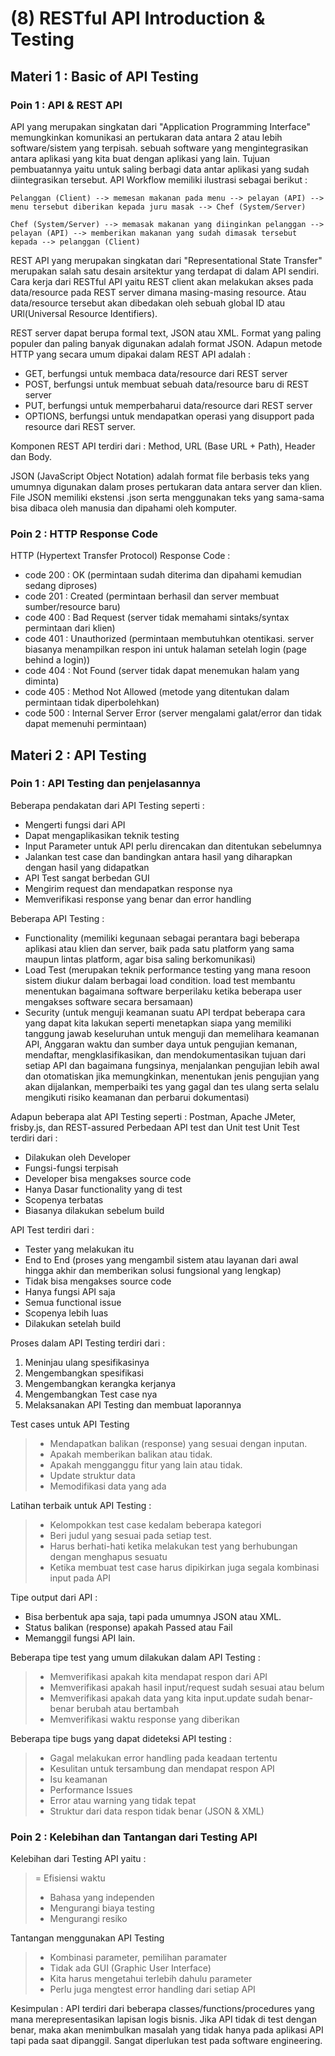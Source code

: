 # (8) RESTful API Introduction & Testing
## Materi 1 : Basic of API Testing
### Poin 1 : API & REST API
API yang merupakan singkatan dari "Application Programming Interface" memungkinkan komunikasi an pertukaran data antara 2 atau lebih software/sistem yang terpisah.
sebuah software yang mengintegrasikan antara aplikasi yang kita buat dengan aplikasi yang lain. Tujuan pembuatannya yaitu untuk saling berbagi data antar aplikasi yang sudah diintegrasikan tersebut.
API Workflow memiliki ilustrasi sebagai berikut :

`Pelanggan (Client) --> memesan makanan pada menu --> pelayan (API) --> menu tersebut diberikan kepada juru masak --> Chef (System/Server)`

`Chef (System/Server) --> memasak makanan yang diinginkan pelanggan --> pelayan (API) --> memberikan makanan yang sudah dimasak tersebut kepada --> pelanggan (Client)`

REST API yang merupakan singkatan dari "Representational State Transfer" merupakan salah satu desain arsitektur yang terdapat di dalam API sendiri. 
Cara kerja dari RESTful API yaitu REST client akan melakukan akses pada data/resource pada REST server dimana masing-masing resource. Atau data/resource tersebut akan dibedakan oleh sebuah global ID atau URl(Universal Resource Identifiers).

REST server dapat berupa formal text, JSON atau XML. Format yang paling populer dan paling banyak digunakan adalah format JSON.
Adapun metode HTTP yang secara umum dipakai dalam REST API adalah :
- GET, berfungsi untuk membaca data/resource dari REST server
- POST, berfungsi untuk membuat sebuah data/resource baru di REST server
- PUT, berfungsi untuk memperbaharui data/resource dari REST server
- OPTIONS, berfungsi untuk mendapatkan operasi yang disupport pada resource dari REST server.

Komponen REST API terdiri dari : Method, URL (Base URL + Path), Header dan Body.

JSON (JavaScript Object Notation) adalah format file berbasis teks yang umumnya digunakan dalam proses pertukaran data antara server dan klien. File JSON memiliki ekstensi .json serta menggunakan teks yang sama-sama bisa dibaca oleh manusia dan dipahami oleh komputer.

### Poin 2 : HTTP Response Code
HTTP (Hypertext Transfer Protocol) Response Code : 
- code 200 : OK (permintaan sudah diterima dan dipahami kemudian sedang diproses)
- code 201 : Created (permintaan berhasil dan server membuat sumber/resource baru)
- code 400 : Bad Request (server tidak memahami sintaks/syntax permintaan dari klien)
- code 401 : Unauthorized (permintaan membutuhkan otentikasi. server biasanya menampilkan respon ini untuk halaman setelah login (page behind a login))
- code 404 : Not Found (server tidak dapat menemukan halam yang diminta)
- code 405 : Method Not Allowed (metode yang ditentukan dalam permintaan tidak diperbolehkan)
- code 500 : Internal Server Error (server mengalami galat/error dan tidak dapat memenuhi permintaan)

## Materi 2 : API Testing
### Poin 1 : API Testing dan penjelasannya
Beberapa pendakatan dari API Testing seperti :
- Mengerti fungsi dari API
- Dapat mengaplikasikan teknik testing
- Input Parameter untuk API perlu direncakan dan ditentukan sebelumnya
- Jalankan test case dan bandingkan antara hasil yang diharapkan dengan hasil yang didapatkan
- API Test sangat berbedan GUI
- Mengirim request dan mendapatkan response nya
- Memverifikasi response yang benar dan error handling

Beberapa API Testing :
- Functionality (memiliki kegunaan sebagai perantara bagi beberapa aplikasi atau klien dan server, baik pada satu platform yang sama maupun lintas platform, agar bisa saling berkomunikasi)
- Load Test (merupakan teknik performance testing yang mana resoon  sistem diukur dalam berbagai load condition. load test membantu menentukan bagaimana software berperilaku ketika beberapa user mengakses software secara bersamaan)
- Security (untuk menguji keamanan suatu API terdpat beberapa cara yang dapat kita lakukan seperti menetapkan siapa yang memiliki tanggung jawab keseluruhan untuk menguji dan memelihara keamanan API, Anggaran waktu dan sumber daya untuk pengujian kemanan, mendaftar, mengklasifikasikan, dan mendokumentasikan tujuan dari setiap API dan bagaimana fungsinya, menjalankan pengujian lebih awal dan otomatiskan jika memungkinkan, menentukan jenis pengujian yang akan dijalankan, memperbaiki tes yang gagal dan tes ulang serta selalu mengikuti risiko keamanan dan perbarui dokumentasi)

Adapun beberapa alat API Testing seperti : Postman, Apache JMeter, frisby.js, dan REST-assured
Perbedaan API test dan Unit test
Unit Test terdiri dari :
* Dilakukan oleh Developer
* Fungsi-fungsi terpisah
* Developer bisa mengakses source code
* Hanya Dasar functionality yang di test
* Scopenya terbatas
* Biasanya dilakukan sebelum build

API Test terdiri dari :
* Tester yang melakukan itu
* End to End (proses yang mengambil sistem atau layanan dari awal hingga akhir dan memberikan solusi fungsional yang lengkap)
* Tidak bisa mengakses source code
* Hanya fungsi API saja
* Semua functional issue
* Scopenya lebih luas
* Dilakukan setelah build

Proses dalam API Testing terdiri dari :
1. Meninjau ulang spesifikasinya
2. Mengembangkan spesifikasi 
3. Mengembangkan kerangka kerjanya
4. Mengembangkan Test case nya
5. Melaksanakan API Testing dan membuat laporannya

Test cases untuk API Testing
> - Mendapatkan balikan (response) yang sesuai dengan inputan.
> - Apakah memberikan balikan atau tidak.
> - Apakah mengganggu fitur yang lain atau tidak.
> - Update struktur data
> - Memodifikasi data yang ada

Latihan terbaik untuk API Testing :
> - Kelompokkan test case kedalam beberapa kategori
> - Beri judul yang sesuai pada setiap test.
> - Harus berhati-hati ketika melakukan test yang berhubungan dengan menghapus sesuatu
> - Ketika membuat test case harus dipikirkan juga segala kombinasi input pada API

Tipe output dari API :
- Bisa berbentuk apa saja, tapi pada umumnya JSON atau XML.
- Status balikan (response) apakah Passed atau Fail
- Memanggil fungsi API lain.

Beberapa tipe test yang umum dilakukan dalam API Testing :
> - Memverifikasi apakah kita mendapat respon dari API
> - Memverifikasi apakah hasil input/request sudah sesuai atau belum
> - Memverifikasi apakah data yang kita input.update sudah benar-benar berubah atau bertambah
> - Memverifikasi waktu response yang diberikan

Beberapa tipe bugs yang dapat dideteksi API testing :
> - Gagal melakukan error handling pada keadaan tertentu
> - Kesulitan untuk tersambung dan mendapat respon API
> - Isu keamanan
> - Performance Issues
> - Error atau warning yang tidak tepat
> - Struktur dari data respon tidak benar (JSON & XML)

### Poin 2 : Kelebihan dan Tantangan dari Testing API
Kelebihan dari Testing API yaitu :
> = Efisiensi waktu
> - Bahasa yang independen
> - Mengurangi biaya testing
> - Mengurangi resiko

Tantangan menggunakan API Testing
> - Kombinasi parameter, pemilihan paramater
> - Tidak ada GUI (Graphic User Interface)
> - Kita harus mengetahui terlebih dahulu parameter
> - Perlu juga mengtest error handling dari setiap API

Kesimpulan : API terdiri dari beberapa classes/functions/procedures yang mana merepresentasikan lapisan logis bisnis. Jika API tidak di test dengan benar, maka akan menimbulkan masalah yang tidak hanya pada aplikasi API tapi pada saat dipanggil. Sangat diperlukan test pada software engineering.
